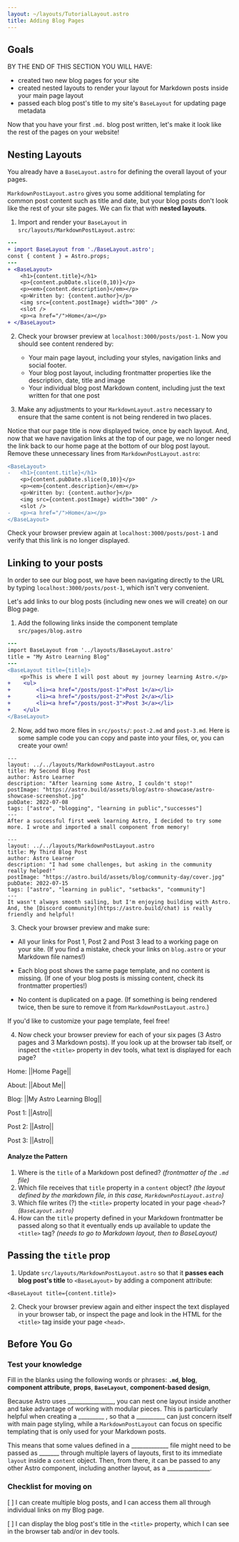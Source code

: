 ```yaml
---
layout: ~/layouts/TutorialLayout.astro
title: Adding Blog Pages
---
```


## Goals

BY THE END OF THIS SECTION YOU WILL HAVE:
- created two new blog pages for your site
- created nested layouts to render your layout for Markdown posts inside your main page layout
- passed each blog post's title to my site's `BaseLayout` for updating page metadata


Now that you have your first `.md.` blog post written, let's make it look like the rest of the pages on your website!

## Nesting Layouts

You already have a `BaseLayout.astro` for defining the overall layout of your pages. 

`MarkdownPostLayout.astro` gives you some additional templating for common post content such as title and date, but your blog posts don't look like the rest of your site pages. We can fix that with **nested layouts**.


1. Import and render your `BaseLayout` in `src/layouts/MarkdownPostLayout.astro`:
```diff
---
+ import BaseLayout from './BaseLayout.astro';
const { content } = Astro.props;
---
+ <BaseLayout>
    <h1>{content.title}</h1>
    <p>{content.pubDate.slice(0,10)}</p>
    <p><em>{content.description}</em></p>
    <p>Written by: {content.author}</p>
    <img src={content.postImage} width="300" />
    <slot />
    <p><a href="/">Home</a></p>
+ </BaseLayout>
```

2. Check your browser preview at `localhost:3000/posts/post-1`. Now you should see content rendered by:

    - Your main page layout, including your styles, navigation links and social footer.
    - Your blog post layout, including frontmatter properties like the description, date, title and image
    - Your individual blog post Markdown content, including just the text written for that one post
    
3. Make any adjustments to your `MarkdownLayout.astro` necessary to ensure that the same content is not being rendered in two places.

Notice that our page title is now displayed twice, once by each layout. And, now that we have navigation links at the top of our page, we no longer need the link back to our home page at the bottom of our blog post layout. Remove these unnecessary lines from `MarkdownPostLayout.astro`:

```diff
<BaseLayout>
-   <h1>{content.title}</h1>
    <p>{content.pubDate.slice(0,10)}</p>
    <p><em>{content.description}</em></p>
    <p>Written by: {content.author}</p>
    <img src={content.postImage} width="300" />
    <slot />
-   <p><a href="/">Home</a></p>
</BaseLayout>
```

Check your browser preview again at `localhost:3000/posts/post-1` and verify that this link is no longer displayed. 

## Linking to your posts

In order to see our blog post, we have been navigating directly to the URL by typing `localhost:3000/posts/post-1`, which isn't very convenient.

Let's add links to our blog posts (including new ones we will create) on our Blog page.

1. Add the following links inside the component template `src/pages/blog.astro`
```diff
---
import BaseLayout from '../layouts/BaseLayout.astro'
title = "My Astro Learning Blog"
---
<BaseLayout title={title}>
    <p>This is where I will post about my journey learning Astro.</p>
+    <ul>
+        <li><a href="/posts/post-1">Post 1</a></li>
+        <li><a href="/posts/post-2">Post 2</a></li>
+        <li><a href="/posts/post-3">Post 3</a></li>
+    </ul>
</BaseLayout>
```
2. Now, add two more files in `src/posts/`: `post-2.md` and `post-3.md`. Here is some sample code you can copy and paste into your files, or, you can create your own!
```
---
layout: ../../layouts/MarkdownPostLayout.astro
title: My Second Blog Post
author: Astro Learner
description: "After learning some Astro, I couldn't stop!"
postImage: "https://astro.build/assets/blog/astro-showcase/astro-showcase-screenshot.jpg"
pubDate: 2022-07-08
tags: ["astro", "blogging", "learning in public","successes"]
---
After a successful first week learning Astro, I decided to try some more. I wrote and imported a small component from memory!
```
```
---
layout: ../../layouts/MarkdownPostLayout.astro
title: My Third Blog Post
author: Astro Learner
description: "I had some challenges, but asking in the community really helped!"
postImage: "https://astro.build/assets/blog/community-day/cover.jpg"
pubDate: 2022-07-15
tags: ["astro", "learning in public", "setbacks", "community"]
---
It wasn't always smooth sailing, but I'm enjoying building with Astro. And, the [Discord community](https://astro.build/chat) is really friendly and helpful!
```

3. Check your browser preview and make sure:

- All your links for Post 1, Post 2 and Post 3 lead to a working page on your site. (If you find a mistake, check your links on `blog.astro` or your Markdown file names!)

- Each blog post shows the same page template, and no content is missing. (If one of your blog posts is missing content, check its frontmatter properties!)

- No content is duplicated on a page. (If something is being rendered twice, then be sure to remove it from `MarkdownPostLayout.astro`.)

If you'd like to customize your page template, feel free!



4. Now check your browser preview for each of your six pages (3 Astro pages and 3 Markdown posts). If you look up at the browser tab itself, or inspect the `<title>` property in dev tools, what text is displayed for each page?

Home: ||Home Page||

About: ||About Me||

Blog: ||My Astro Learning Blog||

Post 1: ||Astro||

Post 2: ||Astro||

Post 3: ||Astro||

#### Analyze the Pattern

1. Where is the `title` of a Markdown post defined?  _(frontmatter of the `.md` file)_
2. Which file receives that `title` property in a `content` object? _(the layout defined by the markdown file, in this case, `MarkdownPostLayout.astro`)_
3. Which file writes (?) the `<title>` property located in your page `<head>`? _(`BaseLayout.astro`)_
4. How can the `title` property defined in your Markdown frontmatter be passed along so that it eventually ends up available to update the `<title>` tag? _(needs to go to Markdown layout, then to BaseLayout)_

## Passing the `title` prop

1. Update `src/layouts/MarkdownPostLayout.astro` so that it **passes each blog post's title** to `<BaseLayout>` by adding a component attribute:
```
<BaseLayout title={content.title}>
```
2. Check your browser preview again and either inspect the text displayed in your browser tab, or inspect the page and look in the HTML for the `<title>` tag inside your page `<head>`.

## Before You Go

### Test your knowledge
Fill in the blanks using the following words or phrases: **`.md`**, **blog**, **component attribute**, **props**, **`BaseLayout`**, **component-based design**, 

Because Astro uses ________________, you can nest one layout inside another and take advantage of working with modular pieces. This is particularly helpful when creating a _________ , so that a __________ can just concern itself with main page styling, while a `MarkdownPostLayout` can focus on specific templating that is only used for your Markdown posts. 

This means that some values defined in a _____________ file might need to be passed as _______ through multiple layers of layouts, first to its immediate `layout` inside a `content` object. Then, from there, it can be passed to any other Astro component, including another layout, as a _______________.


### Checklist for moving on
[ ] I can create multiple blog posts, and I can access them all through individual links on my Blog page.

[ ] I can display the blog post's title in the `<title>` property, which I can see in the browser tab and/or in dev tools.
